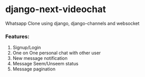 # django-next-videochat
Whatsapp Clone using django, django-channels and websocket

### Features:
1. Signup/Login
2. One on One personal chat with other user
3. New message notification
4. Message Seem/Unseem status
5. Message pagination

